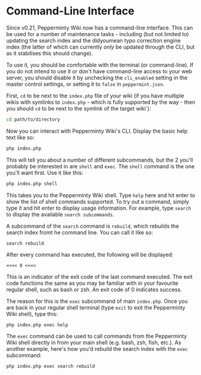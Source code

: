 # Command-Line Interface
Since v0.21, Pepperminty Wiki now has a command-line interface. This can be used for a number of maintenance tasks - including (but not limited to) updating the search index and the didyoumean typo correction engine index (the latter of which can currently _only_ be updated through the CLI, but as it stabilises this should change).

To use it, you should be comfortable with the terminal (or command-line). If you do not intend to use it or don't have command-line access to your web server, you should disable it by unchecking the `cli_enabled` setting in the master control settings, or setting it to `false` in `peppermint.json`.

First, `cd` to be next to the `index.php` file of your wiki (if you have multiple wikis with symlinks to `index.php` - which is fully supported by the way - then you should `cd` to be next to the symlink of the target wiki`):

```bash
cd path/to/directory
```

Now you can interact with Pepperminty Wiki's CLI. Display the basic help text like so:

```bash
php index.php
```

This will tell you about a number of different subcommands, but the 2 you'll probably be interested in are `shell` and `exec`. The `shell` command is the one you'll want first. Use it like this:

```bash
php index.php shell
```

This takes you to the Pepperminty Wiki shell. Type `help` here and hit enter to show the list of shell commands supported. To try out a command, simply type it and hit enter to display usage information. For example, type `search` to display the available `search subcommands`.

A subcommand of the `search` command is `rebuild`, which rebuilds the search index fromt he command line. You can call it like so:

```
search rebuild
```

After every command has executed, the following will be displayed:

```
<<<< 0 <<<<
```

This is an indicator of the exit code of the last command executed. The exit code functions the same as you  may  be familiar with in your favourite regular shell, such as bash or zsh. An exit code of 0 indicates success.

The reason for this is the `exec` subcommand of main `index.php`. Once you are back in your regular shell terminal (type `exit` to exit the Pepperminty Wiki shell), type this:

```bash
php index.php exec help
```

The `exec` command can be used to call commands from the Pepperminty Wiki shell directly in from your main shell (e.g. bash, zsh, fish, etc.). As another example, here's how you'd rebuild the search index with the `exec` subcommand:

```bash
php index.php exec search rebuild
```
